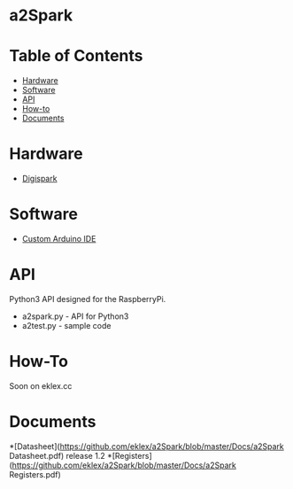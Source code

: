 a2Spark
===============

# Table of Contents

* [Hardware](#hardware)
* [Software](#software)
* [API](#api)
* [How-to](#how-to)
* [Documents](#docs)

# <a name="hardware"></a>Hardware
* [Digispark](http://digistump.com/category/1)

# <a name="software"></a>Software
* [Custom Arduino IDE](http://digistump.com/wiki/digispark/tutorials/connecting)

# <a name="api"></a>API
 Python3 API designed for the RaspberryPi.
 * a2spark.py - API for Python3
 * a2test.py - sample code

# <a name="how-to"></a>How-To
 Soon on eklex.cc

# <a name="docs"></a>Documents
 *[Datasheet](https://github.com/eklex/a2Spark/blob/master/Docs/a2Spark Datasheet.pdf) release 1.2
 *[Registers](https://github.com/eklex/a2Spark/blob/master/Docs/a2Spark Registers.pdf)
 
